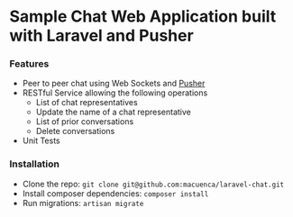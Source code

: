 # Sample Chat Web Application built with Laravel and Pusher

### Features
+ Peer to peer chat using Web Sockets and [Pusher](https://pusher.com)
+ RESTful Service allowing the following operations
  - List of chat representatives
  - Update the name of a chat representative
  - List of prior conversations
  - Delete conversations
+ Unit Tests

### Installation
+ Clone the repo: `git clone git@github.com:macuenca/laravel-chat.git`
+ Install composer dependencies: `composer install`
+ Run migrations: `artisan migrate`
